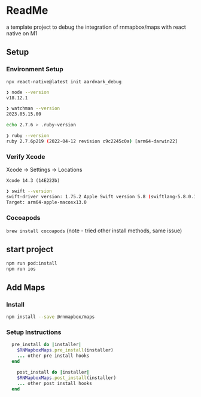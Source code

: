 # ReadMe

a template project to debug the integration of rnmapbox/maps with react native on M1

## Setup

### Environment Setup

`npx react-native@latest init aardvark_debug`

```sh
❯ node --version
v18.12.1

❯ watchman --version
2023.05.15.00

echo 2.7.6 > .ruby-version

❯ ruby --version
ruby 2.7.6p219 (2022-04-12 revision c9c2245c0a) [arm64-darwin22]

```

### Verify Xcode

Xcode -> Settings -> Locations

`Xcode 14.3 (14E222b)`

```sh
❯ swift --version
swift-driver version: 1.75.2 Apple Swift version 5.8 (swiftlang-5.8.0.124.2 clang-1403.0.22.11.100)
Target: arm64-apple-macosx13.0
```

### Cocoapods

`brew install cocoapods` (note - tried other install methods, same issue)

## start project

```sh
npm run pod:install
npm run ios
```

## Add Maps

### Install

```sh
npm install --save @rnmapbox/maps
```

### Setup Instructions


```ruby
  pre_install do |installer|
    $RNMapboxMaps.pre_install(installer)
    ... other pre install hooks
  end

    post_install do |installer|
    $RNMapboxMaps.post_install(installer)
    ... other post install hooks
  end
  
```